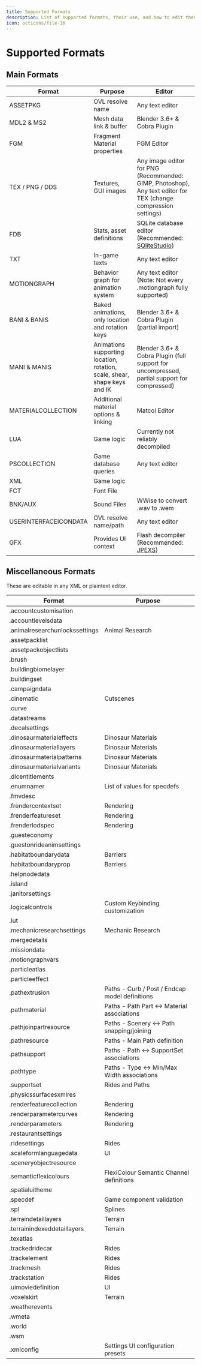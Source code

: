 ```yaml
---
title: Supported Formats
description: List of supported formats, their use, and how to edit them
icon: octicons/file-16
---
```


# Supported Formats

## Main Formats

| Format                | Purpose                                                                   | Editor                                                                                                 |
|-----------------------|---------------------------------------------------------------------------|--------------------------------------------------------------------------------------------------------|
| ASSETPKG              | OVL resolve name                                                          | Any text editor                                                                                        |
| MDL2 & MS2            | Mesh data link & buffer                                                   | Blender 3.6+ & Cobra Plugin                                                                            |
| FGM                   | Fragment Material properties                                              | FGM Editor                                                                                             |
| TEX / PNG / DDS       | Textures, GUI images                                                      | Any image editor for PNG (Recommended: GIMP, Photoshop), Any text editor for TEX (change compression settings) |
| FDB                   | Stats, asset definitions                                                  | SQLite database editor (Recommended: [SQliteStudio](https://sqlitestudio.pl/))                         |
| TXT                   | In-game texts                                                             | Any text editor                                                                                        |
| MOTIONGRAPH           | Behavior graph for animation system                                       | Any text editor (Note: Not every .motiongraph fully supported)                                         |
| BANI & BANIS          | Baked animations, only location and rotation keys                         | Blender 3.6+ & Cobra Plugin (partial import)                                                           |
| MANI & MANIS          | Animations supporting location, rotation, scale, shear, shape keys and IK | Blender 3.6+ & Cobra Plugin (full support for uncompressed, partial support for compressed)            |
| MATERIALCOLLECTION    | Additional material options & linking                                     | Matcol Editor                                                                                          |
| LUA                   | Game logic                                                                | Currently not reliably decompiled                                                                      |
| PSCOLLECTION          | Game database queries                                                     | Any text editor                                                                                        |
| XML                   | Game logic                                                                |                                                                                                        |
| FCT                   | Font File                                                                 |                                                                                                        |
| BNK/AUX               | Sound Files                                                               | WWise to convert .wav to .wem                                                                          |
| USERINTERFACEICONDATA | OVL resolve name/path                                                     | Any text editor                                                                                        |
| GFX                   | Provides UI context                                                       | Flash decompiler (Recommended: [JPEXS](https://github.com/jindrapetrik/jpexs-decompiler))              |


## Miscellaneous Formats

These are editable in any XML or plaintext editor.

| Format                | Purpose                                                                   |
|-----------------------|---------------------------------------------------------------------------|
| .accountcustomisation          |                                                                  |
| .accountlevelsdata             |                                                                  |
| .animalresearchunlockssettings | Animal Research                                                  |
| .assetpacklist                 |                                                                  |
| .assetpackobjectlists          |                                                                  |
| .brush                         |                                                                  |
| .buildingbiomelayer            |                                                                  |
| .buildingset                   |                                                                  |
| .campaigndata                  |                                                                  |
| .cinematic                     | Cutscenes                                                        |
| .curve                         |                                                                  |
| .datastreams                   |                                                                  |
| .decalsettings                 |                                                                  |
| .dinosaurmaterialeffects       | Dinosaur Materials                                               |
| .dinosaurmateriallayers        | Dinosaur Materials                                               |
| .dinosaurmaterialpatterns      | Dinosaur Materials                                               |
| .dinosaurmaterialvariants      | Dinosaur Materials                                               |
| .dlcentitlements               |                                                                  |
| .enumnamer                     | List of values for specdefs                                      |
| .fmvdesc                       |                                                                  |
| .frendercontextset             | Rendering                                                        |
| .frenderfeatureset             | Rendering                                                        |
| .frenderlodspec                | Rendering                                                        |
| .guesteconomy                  |                                                                  |
| .guestonrideanimsettings       |                                                                  |
| .habitatboundarydata           | Barriers                                                         |
| .habitatboundaryprop           | Barriers                                                         |
| .helpnodedata                  |                                                                  |
| .island                        |                                                                  |
| .janitorsettings               |                                                                  |
| .logicalcontrols               | Custom Keybinding customization                                  |
| .lut                           |                                                                  |
| .mechanicresearchsettings      | Mechanic Research                                                |
| .mergedetails                  |                                                                  |
| .missiondata                   |                                                                  |
| .motiongraphvars               |                                                                  |
| .particleatlas                 |                                                                  |
| .particleeffect                |                                                                  |
| .pathextrusion                 | Paths - Curb / Post / Endcap model definitions                   |
| .pathmaterial                  | Paths - Path Part <-> Material associations                      |
| .pathjoinpartresource          | Paths - Scenery <-> Path snapping/joining                        |
| .pathresource                  | Paths - Main Path definition                                     |
| .pathsupport                   | Paths - Path <-> SupportSet associations                         |
| .pathtype                      | Paths - Type <-> Min/Max Width associations                      |
| .supportset                    | Rides and Paths                                                  |
| .physicssurfacesxmlres         |                                                                  |
| .renderfeaturecollection       | Rendering                                                        |
| .renderparametercurves         | Rendering                                                        |
| .renderparameters              | Rendering                                                        |
| .restaurantsettings            |                                                                  |
| .ridesettings                  | Rides                                                            |
| .scaleformlanguagedata         | UI                                                               |
| .sceneryobjectresource         |                                                                  |
| .semanticflexicolours          | FlexiColour Semantic Channel definitions                         |
| .spatialuitheme                |                                                                  |
| .specdef                       | Game component validation                                        |
| .spl                           | Splines                                                          |
| .terraindetaillayers           | Terrain                                                          |
| .terrainindexeddetaillayers    | Terrain                                                          |
| .texatlas                      |                                                                  |
| .trackedridecar                | Rides                                                            |
| .trackelement                  | Rides                                                            |
| .trackmesh                     | Rides                                                            |
| .trackstation                  | Rides                                                            |
| .uimoviedefinition             | UI                                                               |
| .voxelskirt                    | Terrain                                                          |
| .weatherevents                 |                                                                  |
| .wmeta                         |                                                                  |
| .world                         |                                                                  |
| .wsm                           |                                                                  |
| .xmlconfig                     | Settings UI configuration presets                                |
